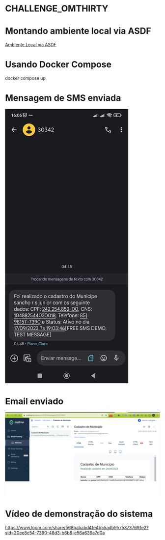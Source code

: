 # CHALLENGE_OMTHIRTY

# Montando ambiente local via ASDF
[Ambiente Local via ASDF](README_ENVIROMENT_LOCAL.md)
# Usando Docker Compose
docker compose up

# Mensagem de SMS enviada

![alt text](readme_images/sms.jpg)

# Email enviado
![alt text](readme_images/mailtrap.png)

# Vídeo de demonstração do sistema

https://www.loom.com/share/568bababd41e4b55adb95753737691e2?sid=20ee8c54-7390-48d3-b6b8-e56a636a7d0a